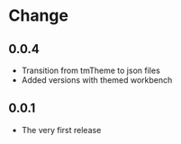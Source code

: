 # Change 

## 0.0.4
- Transition from tmTheme to json files
- Added versions with themed workbench

## 0.0.1
- The very first release
